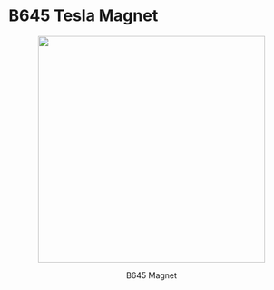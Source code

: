 # B645 Tesla Magnet

<p align="center">
<img src="../media/magnet645.PNG" width="400"/>
</p>
<p align="center">
B645 Magnet
</p>
